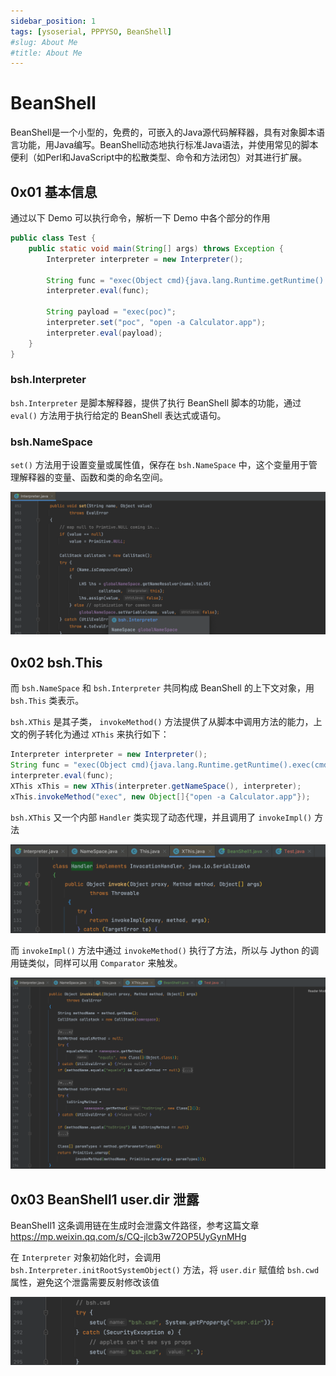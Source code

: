 ```yaml
---
sidebar_position: 1
tags: [ysoserial, PPPYSO, BeanShell]
#slug: About Me
#title: About Me
---
```


# BeanShell

BeanShell是一个小型的，免费的，可嵌入的Java源代码解释器，具有对象脚本语言功能，用Java编写。BeanShell动态地执行标准Java语法，并使用常见的脚本便利（如Perl和JavaScript中的松散类型、命令和方法闭包）对其进行扩展。

## 0x01 基本信息

通过以下 Demo 可以执行命令，解析一下 Demo 中各个部分的作用

```java
public class Test {
    public static void main(String[] args) throws Exception {
        Interpreter interpreter = new Interpreter();

        String func = "exec(Object cmd){java.lang.Runtime.getRuntime().exec(cmd);}";
        interpreter.eval(func);

        String payload = "exec(poc)";
        interpreter.set("poc", "open -a Calculator.app");
        interpreter.eval(payload);
    }
}
```

### bsh.Interpreter

`bsh.Interpreter` 是脚本解释器，提供了执行 BeanShell 脚本的功能，通过 `eval()` 方法用于执行给定的 BeanShell 表达式或语句。

### bsh.NameSpace

`set()` 方法用于设置变量或属性值，保存在 `bsh.NameSpace` 中，这个变量用于管理解释器的变量、函数和类的命名空间。

![image-20240304170633768](attachments/image-20240304170633768.png)

## 0x02 bsh.This

而 `bsh.NameSpace` 和 `bsh.Interpreter` 共同构成 BeanShell 的上下文对象，用 `bsh.This` 类表示。

`bsh.XThis` 是其子类， `invokeMethod()` 方法提供了从脚本中调用方法的能力，上文的例子转化为通过 `XThis` 来执行如下：

```java
Interpreter interpreter = new Interpreter();
String func = "exec(Object cmd){java.lang.Runtime.getRuntime().exec(cmd);}";
interpreter.eval(func);
XThis xThis = new XThis(interpreter.getNameSpace(), interpreter);
xThis.invokeMethod("exec", new Object[]{"open -a Calculator.app"});
```

`bsh.XThis` 又一个内部 `Handler` 类实现了动态代理，并且调用了 `invokeImpl()` 方法

![image-20240305115459051](attachments/image-20240305115459051.png)

而 `invokeImpl()` 方法中通过 `invokeMethod()` 执行了方法，所以与 Jython 的调用链类似，同样可以用 `Comparator` 来触发。

![image-20240305115408537](attachments/image-20240305115408537.png)

## 0x03 BeanShell1 user.dir 泄露

BeanShell1 这条调用链在生成时会泄露文件路径，参考这篇文章 https://mp.weixin.qq.com/s/CQ-jlcb3w72OP5UyGynMHg

在 `Interpreter` 对象初始化时，会调用 `bsh.Interpreter.initRootSystemObject()` 方法，将 `user.dir` 赋值给 `bsh.cwd` 属性，避免这个泄露需要反射修改该值

![image-20240305140440895](attachments/image-20240305140440895.png)
